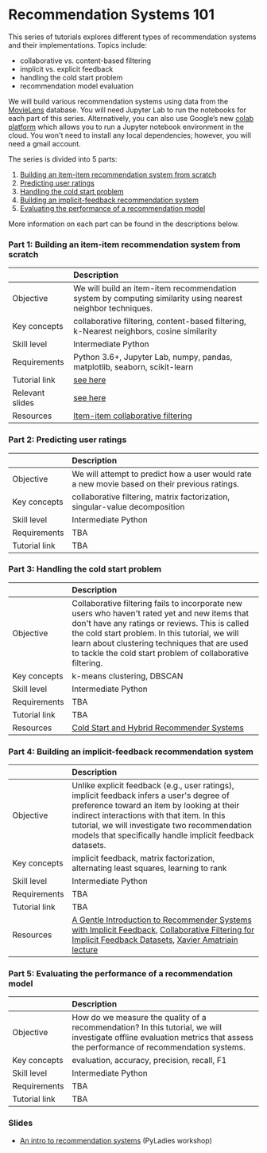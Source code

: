 # Recommendation Systems 101

This series of tutorials explores different types of recommendation systems and their implementations. Topics include:

- collaborative vs. content-based filtering
- implicit vs. explicit feedback
- handling the cold start problem
- recommendation model evaluation

We will build various recommendation systems using data from the [MovieLens](https://movielens.org/) database. You will need Jupyter Lab to run the notebooks for each part of this series. Alternatively, you can also use Google’s new [colab platform](https://colab.research.google.com) which allows you to run a Jupyter notebook environment in the cloud. You won't need to install any local dependencies; however, you will need a gmail account. 

The series is divided into 5 parts:

1. [Building an item-item recommendation system from scratch](#part-1-building-an-item-item-recommendation-system-from-scratch)
2. [Predicting user ratings](#part-2-predicting-user-ratings)
3. [Handling the cold start problem](#part-3-handling-the-cold-start-problem)
4. [Building an implicit-feedback recommendation system](#part-4-building-an-implicit-feedback-recommendation-system)
5. [Evaluating the performance of a recommendation model](#part-5-evaluating-the-performance-of-a-recommendation-model) 

More information on each part can be found in the descriptions below.

### Part 1: Building an item-item recommendation system from scratch

| |Description |
|:-----------|:----------|
|Objective|We will build an item-item recommendation system by computing similarity using nearest neighbor techniques.|
|Key concepts|collaborative filtering, content-based filtering, k-Nearest neighbors, cosine similarity|
|Skill level|Intermediate Python|
|Requirements|Python 3.6+, Jupyter Lab, numpy, pandas, matplotlib, seaborn, scikit-learn|
|Tutorial link|[see here](part-1-building-from-scratch.ipynb)|
|Relevant slides|[see here](pyladies-slides.pdf)|
|Resources|[Item-item collaborative filtering](https://www.wikiwand.com/en/Item-item_collaborative_filtering)|

### Part 2: Predicting user ratings

| |Description |
|:-----------|:----------|
|Objective|We will attempt to predict how a user would rate a new movie based on their previous ratings. |
|Key concepts|collaborative filtering, matrix factorization, singular-value decomposition|
|Skill level|Intermediate Python|
|Requirements|TBA|
|Tutorial link|TBA|


### Part 3: Handling the cold start problem

| |Description |
|:-----------|:----------|
|Objective|Collaborative filtering fails to incorporate new users who haven't rated yet and new items that don't have any ratings or reviews. This is called the cold start problem. In this tutorial, we will learn about clustering techniques that are used to tackle the cold start problem of collaborative filtering.|
|Key concepts|k-means clustering, DBSCAN|
|Skill level|Intermediate Python|
|Requirements|TBA|
|Tutorial link|TBA|
|Resources|[Cold Start and Hybrid Recommender Systems](https://www.youtube.com/watch?v=wEbatX4J-1g)|


### Part 4: Building an implicit-feedback recommendation system

| |Description |
|:-----------|:----------|
|Objective|Unlike explicit feedback (e.g., user ratings), implicit feedback infers a user's degree of preference toward an item by looking at their indirect interactions with that item. In this tutorial, we will investigate two recommendation models that specifically handle implicit feedback datasets.|
|Key concepts|implicit feedback, matrix factorization, alternating least squares, learning to rank|
|Skill level|Intermediate Python|
|Requirements|TBA|
|Tutorial link|TBA|
|Resources|[A Gentle Introduction to Recommender Systems with Implicit Feedback](https://jessesw.com/Rec-System/), [Collaborative Filtering for Implicit Feedback Datasets](http://yifanhu.net/PUB/cf.pdf), [Xavier Amatriain lecture](https://www.youtube.com/watch?v=bLhq63ygoU8)|


### Part 5: Evaluating the performance of a recommendation model

| |Description |
|:-----------|:----------|
|Objective|How do we measure the quality of a recommendation? In this tutorial, we will investigate offline evaluation metrics that assess the performance of recommendation systems.|
|Key concepts|evaluation, accuracy, precision, recall, F1|
|Skill level|Intermediate Python|
|Requirements|TBA|
|Tutorial link|TBA|


### Slides

- [An intro to recommendation systems](pyladies-slides.pdf) (PyLadies workshop)


